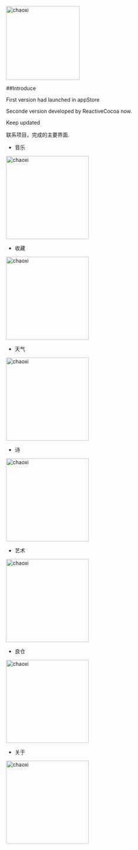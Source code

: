 
<img src="http://7xnqnj.com1.z0.glb.clouddn.com/favicon.png" width = "200" height = "200" alt="chaoxi" align=center />

<p>
##Introduce
<p>

First version had launched in appStore

Seconde version developed by ReactiveCocoa now.

Keep updated

联系项目，完成的主要界面.

* 音乐<p>
<img src="http://7xnqnj.com1.z0.glb.clouddn.com/cxappfull1.gif" width = "225" height = "" alt="chaoxi" align=center />

* 收藏<p>
<img src="http://7xnqnj.com1.z0.glb.clouddn.com/cxappfull2.gif" width = "225" height = "" alt="chaoxi" align=center />

* 天气<p>
<img src="http://7xnqnj.com1.z0.glb.clouddn.com/cxappfull3.gif" width = "225" height = "" alt="chaoxi" align=center />

* 诗<p>
<img src="http://7xnqnj.com1.z0.glb.clouddn.com/cxappfull4.gif" width = "225" height = "" alt="chaoxi" align=center />

* 艺术<p>
<img src="http://7xnqnj.com1.z0.glb.clouddn.com/cxappfull5.gif" width = "225" height = "" alt="chaoxi" align=center />

* 良仓<p>
<img src="http://7xnqnj.com1.z0.glb.clouddn.com/cxappfull6.gif" width = "225" height = "" alt="chaoxi" align=center />

* 关于<p>
<img src="http://7xnqnj.com1.z0.glb.clouddn.com/cxappfull7.gif" width = "225" height = "" alt="chaoxi" align=center />
